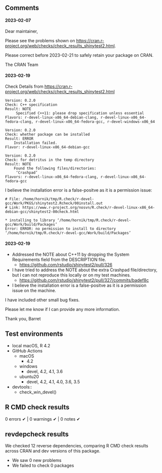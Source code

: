 ## Comments

#### 2023-02-07

Dear maintainer,

Please see the problems shown on
<https://cran.r-project.org/web/checks/check_results_shinytest2.html>.

Please correct before 2023-02-21 to safely retain your package on CRAN.

The CRAN Team

#### 2023-02-19

Check Details from https://cran.r-project.org/web/checks/check_results_shinytest2.html

```
Version: 0.2.0
Check: C++ specification
Result: NOTE
     Specified C++11: please drop specification unless essential
Flavors: r-devel-linux-x86_64-debian-clang, r-devel-linux-x86_64-fedora-clang, r-devel-linux-x86_64-fedora-gcc, r-devel-windows-x86_64

Version: 0.2.0
Check: whether package can be installed
Result: ERROR
    Installation failed.
Flavor: r-devel-linux-x86_64-debian-gcc

Version: 0.2.0
Check: for detritus in the temp directory
Result: NOTE
    Found the following files/directories:
     ‘Crashpad’
Flavors: r-devel-linux-x86_64-fedora-clang, r-devel-linux-x86_64-fedora-gcc
```

I believe the installation error is a false-positve as it is a permission issue:

```
# File: /home/hornik/tmp/R.check/r-devel-gcc/Work/PKGS/shinytest2.Rcheck/00install.out
# Link: https://www.r-project.org/nosvn/R.check/r-devel-linux-x86_64-debian-gcc/shinytest2-00check.html

* installing to library ‘/home/hornik/tmp/R.check/r-devel-gcc/Work/build/Packages’
Error: ERROR: no permission to install to directory ‘/home/hornik/tmp/R.check/r-devel-gcc/Work/build/Packages’
```

#### 2023-02-19

* Addressed the NOTE about C++11 by dropping the System Requirements field from the DESCRIPTION file.
  * https://github.com/rstudio/shinytest2/pull/326
* I have tried to address the NOTE about the extra Crashpad file/directory, but I can not reproduce this locally or on my test machines.
  * https://github.com/rstudio/shinytest2/pull/327/commits/badef8c
* I believe the installation error is a false-positve as it is a permission issue on the machine.

I have included other small bug fixes.

Please let me know if I can provide any more information.

Thank you,
Barret


## Test environments

* local macOS, R 4.2
* GitHub Actions
  * macOS
    * 4.2
  * windows
    * devel, 4.2, 4.1, 3.6
  * ubuntu20
    * devel, 4.2, 4.1, 4.0, 3.6, 3.5
* devtools::
  * check_win_devel()

## R CMD check results

0 errors ✔ | 0 warnings ✔ | 0 notes ✔


## revdepcheck results

We checked 12 reverse dependencies, comparing R CMD check results across CRAN and dev versions of this package.

 * We saw 0 new problems
 * We failed to check 0 packages
